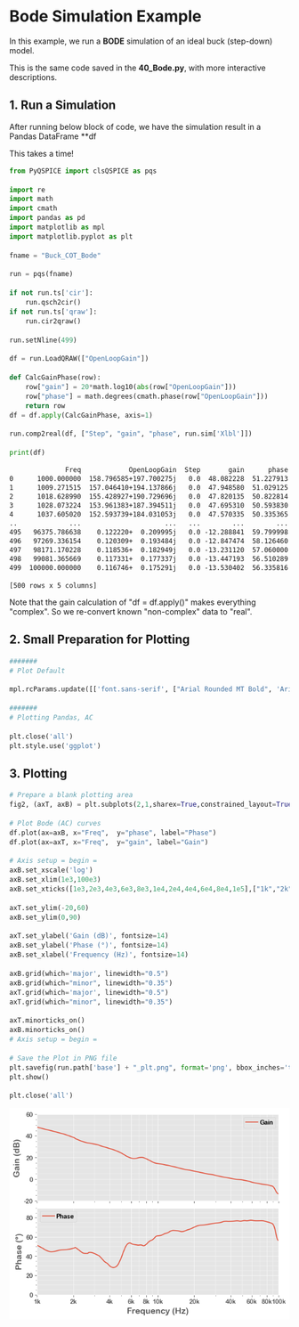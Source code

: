 # Bode Simulation Example

In this example, we run a **BODE** simulation of an ideal buck (step-down) model.

This is the same code saved in the **40_Bode.py**, with more interactive descriptions.

## 1. Run a Simulation

After running below block of code, we have the simulation result in a Pandas DataFrame **df

This takes a time!


```python
from PyQSPICE import clsQSPICE as pqs

import re
import math
import cmath
import pandas as pd
import matplotlib as mpl
import matplotlib.pyplot as plt

fname = "Buck_COT_Bode"

run = pqs(fname)

if not run.ts['cir']:
    run.qsch2cir()
if not run.ts['qraw']:
    run.cir2qraw()

run.setNline(499)

df = run.LoadQRAW(["OpenLoopGain"])

def CalcGainPhase(row):
    row["gain"] = 20*math.log10(abs(row["OpenLoopGain"]))
    row["phase"] = math.degrees(cmath.phase(row["OpenLoopGain"]))
    return row
df = df.apply(CalcGainPhase, axis=1)

run.comp2real(df, ["Step", "gain", "phase", run.sim['Xlbl']])

print(df)
```

                  Freq            OpenLoopGain  Step       gain      phase
    0      1000.000000  158.796585+197.700275j   0.0  48.082228  51.227913
    1      1009.271515  157.046410+194.137866j   0.0  47.948580  51.029125
    2      1018.628990  155.428927+190.729696j   0.0  47.820135  50.822814
    3      1028.073224  153.961383+187.394511j   0.0  47.695310  50.593830
    4      1037.605020  152.593739+184.031053j   0.0  47.570335  50.335365
    ..             ...                     ...   ...        ...        ...
    495   96375.786638    0.122220+  0.209995j   0.0 -12.288841  59.799998
    496   97269.336154    0.120309+  0.193484j   0.0 -12.847474  58.126460
    497   98171.170228    0.118536+  0.182949j   0.0 -13.231120  57.060000
    498   99081.365669    0.117331+  0.177337j   0.0 -13.447193  56.510289
    499  100000.000000    0.116746+  0.175291j   0.0 -13.530402  56.335816
    
    [500 rows x 5 columns]
    

Note that the gain calculation of "df = df.apply()" makes everything "complex". So we re-convert known "non-complex" data to "real".


## 2. Small Preparation for Plotting


```python
#######
# Plot Default

mpl.rcParams.update([['font.sans-serif', ["Arial Rounded MT Bold", 'Arial Unicode MS', 'Arial', 'sans-serif']], ["mathtext.default", "rm"], ["legend.labelspacing", 0.1], ["legend.columnspacing", 0.2], ["legend.handletextpad", 0.3], ['axes.formatter.useoffset', False], ['xtick.minor.visible', True], ['ytick.minor.visible', True], ['grid.linewidth', 1],["savefig.dpi", 300], ["axes.unicode_minus", False]])

#######
# Plotting Pandas, AC

plt.close('all')
plt.style.use('ggplot')
```

## 3. Plotting


```python
# Prepare a blank plotting area
fig2, (axT, axB) = plt.subplots(2,1,sharex=True,constrained_layout=True)

# Plot Bode (AC) curves
df.plot(ax=axB, x="Freq",  y="phase", label="Phase")
df.plot(ax=axT, x="Freq",  y="gain", label="Gain")

# Axis setup = begin =
axB.set_xscale('log')
axB.set_xlim(1e3,100e3)
axB.set_xticks([1e3,2e3,4e3,6e3,8e3,1e4,2e4,4e4,6e4,8e4,1e5],["1k","2k","4k","6k","8k","10k","20k","40k","60k","80k","100k"])

axT.set_ylim(-20,60)
axB.set_ylim(0,90)

axT.set_ylabel('Gain (dB)', fontsize=14)
axB.set_ylabel('Phase (°)', fontsize=14)
axB.set_xlabel('Frequency (Hz)', fontsize=14)

axB.grid(which='major', linewidth="0.5")
axB.grid(which="minor", linewidth="0.35")
axT.grid(which='major', linewidth="0.5")
axT.grid(which="minor", linewidth="0.35")

axT.minorticks_on()
axB.minorticks_on()
# Axis setup = begin =

# Save the Plot in PNG file
plt.savefig(run.path['base'] + "_plt.png", format='png', bbox_inches='tight')
plt.show()

plt.close('all')

```


    
![](../../images/output_Bode_0.png)
    

